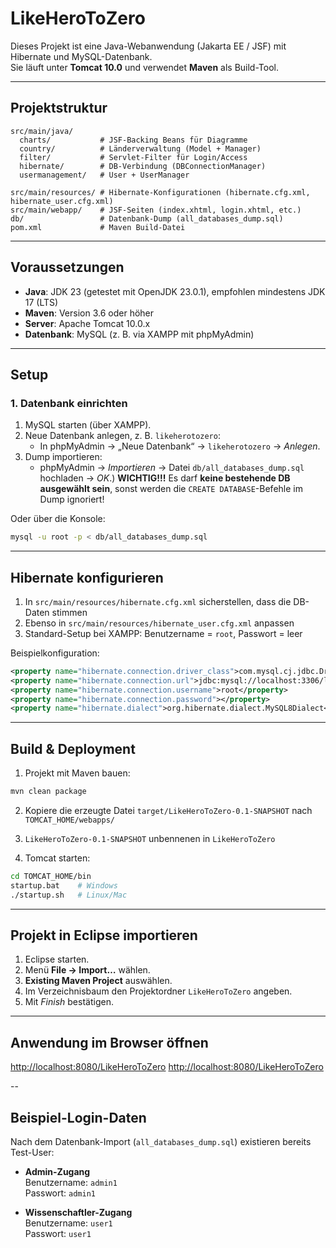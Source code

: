 # LikeHeroToZero 

Dieses Projekt ist eine Java-Webanwendung (Jakarta EE / JSF) mit Hibernate und MySQL-Datenbank.  
Sie läuft unter **Tomcat 10.0** und verwendet **Maven** als Build-Tool.  

---

## Projektstruktur

```
src/main/java/
  charts/           # JSF-Backing Beans für Diagramme
  country/          # Länderverwaltung (Model + Manager)
  filter/           # Servlet-Filter für Login/Access
  hibernate/        # DB-Verbindung (DBConnectionManager)
  usermanagement/   # User + UserManager

src/main/resources/ # Hibernate-Konfigurationen (hibernate.cfg.xml, hibernate_user.cfg.xml)
src/main/webapp/    # JSF-Seiten (index.xhtml, login.xhtml, etc.)
db/                 # Datenbank-Dump (all_databases_dump.sql)
pom.xml             # Maven Build-Datei
```

---

## Voraussetzungen

- **Java**: JDK 23 (getestet mit OpenJDK 23.0.1), empfohlen mindestens JDK 17 (LTS)  
- **Maven**: Version 3.6 oder höher  
- **Server**: Apache Tomcat 10.0.x  
- **Datenbank**: MySQL (z. B. via XAMPP mit phpMyAdmin)  

---

## Setup

### 1. Datenbank einrichten

1. MySQL starten (über XAMPP).  
2. Neue Datenbank anlegen, z. B. `likeherotozero`:  
   - In phpMyAdmin → „Neue Datenbank“ → `likeherotozero` → *Anlegen*.  
3. Dump importieren:  
   - phpMyAdmin → *Importieren* → Datei `db/all_databases_dump.sql` hochladen → *OK*.)
     **WICHTIG!!!** Es darf **keine bestehende DB ausgewählt sein**, sonst werden die `CREATE DATABASE`-Befehle im Dump ignoriert!

Oder über die Konsole:  

```bash
mysql -u root -p < db/all_databases_dump.sql
```

---

## Hibernate konfigurieren

1. In `src/main/resources/hibernate.cfg.xml` sicherstellen, dass die DB-Daten stimmen  
2. Ebenso in `src/main/resources/hibernate_user.cfg.xml` anpassen  
3. Standard-Setup bei XAMPP: Benutzername = `root`, Passwort = leer  

Beispielkonfiguration:  

```xml
<property name="hibernate.connection.driver_class">com.mysql.cj.jdbc.Driver</property>
<property name="hibernate.connection.url">jdbc:mysql://localhost:3306/likeherotozero</property>
<property name="hibernate.connection.username">root</property>
<property name="hibernate.connection.password"></property>
<property name="hibernate.dialect">org.hibernate.dialect.MySQL8Dialect</property>
```

---
## Build & Deployment

1. Projekt mit Maven bauen:  

```bash
mvn clean package
```

2. Kopiere die erzeugte Datei `target/LikeHeroToZero-0.1-SNAPSHOT` nach `TOMCAT_HOME/webapps/`  

3. `LikeHeroToZero-0.1-SNAPSHOT` unbennenen in `LikeHeroToZero`

4. Tomcat starten:  

```bash
cd TOMCAT_HOME/bin
startup.bat    # Windows
./startup.sh   # Linux/Mac
```

---

## Projekt in Eclipse importieren

1. Eclipse starten.  
2. Menü **File → Import…** wählen.  
3. **Existing Maven Project** auswählen.  
4. Im Verzeichnisbaum den Projektordner `LikeHeroToZero` angeben.  
5. Mit *Finish* bestätigen.  
---


## Anwendung im Browser öffnen

[http://localhost:8080/LikeHeroToZero](http://localhost:8080/LikeHeroToZero)
[http://localhost:8080/LikeHeroToZero](http://localhost:8080/LikeHeroToZero-0.1-SNAPSHOT)

--
## Beispiel-Login-Daten

Nach dem Datenbank-Import (`all_databases_dump.sql`) existieren bereits Test-User:  

- **Admin-Zugang**  
  Benutzername: `admin1`  
  Passwort: `admin1`  

- **Wissenschaftler-Zugang**  
  Benutzername: `user1`  
  Passwort: `user1`  

<!--snc-->